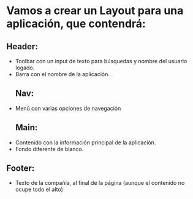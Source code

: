 # Vamos a crear un Layout para una aplicación, que contendrá:
## Header:
- Toolbar con un input de texto para búsquedas y nombre del
usuario logado.
- Barra con el nombre de la aplicación.
  ## Nav:
- Menú con varias opciones de navegación
  ## Main:
- Contenido con la información principal de la aplicación.
- Fondo diferente de blanco.
 ## Footer:
- Texto de la compañía, al final de la página (aunque el
contenido no ocupe todo el alto)